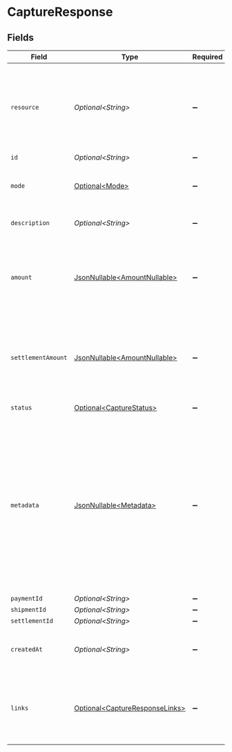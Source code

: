 # CaptureResponse


## Fields

| Field                                                                                                                                                                                                                             | Type                                                                                                                                                                                                                              | Required                                                                                                                                                                                                                          | Description                                                                                                                                                                                                                       | Example                                                                                                                                                                                                                           |
| --------------------------------------------------------------------------------------------------------------------------------------------------------------------------------------------------------------------------------- | --------------------------------------------------------------------------------------------------------------------------------------------------------------------------------------------------------------------------------- | --------------------------------------------------------------------------------------------------------------------------------------------------------------------------------------------------------------------------------- | --------------------------------------------------------------------------------------------------------------------------------------------------------------------------------------------------------------------------------- | --------------------------------------------------------------------------------------------------------------------------------------------------------------------------------------------------------------------------------- |
| `resource`                                                                                                                                                                                                                        | *Optional\<String>*                                                                                                                                                                                                               | :heavy_minus_sign:                                                                                                                                                                                                                | Indicates the response contains a capture object. Will always contain the string `capture` for this endpoint.                                                                                                                     | capture                                                                                                                                                                                                                           |
| `id`                                                                                                                                                                                                                              | *Optional\<String>*                                                                                                                                                                                                               | :heavy_minus_sign:                                                                                                                                                                                                                | N/A                                                                                                                                                                                                                               | cpt_vytxeTZskVKR7C7WgdSP3d                                                                                                                                                                                                        |
| `mode`                                                                                                                                                                                                                            | [Optional\<Mode>](../../models/components/Mode.md)                                                                                                                                                                                | :heavy_minus_sign:                                                                                                                                                                                                                | Whether this entity was created in live mode or in test mode.                                                                                                                                                                     | live                                                                                                                                                                                                                              |
| `description`                                                                                                                                                                                                                     | *Optional\<String>*                                                                                                                                                                                                               | :heavy_minus_sign:                                                                                                                                                                                                                | The description of the capture.                                                                                                                                                                                                   | Capture for cart #12345                                                                                                                                                                                                           |
| `amount`                                                                                                                                                                                                                          | [JsonNullable\<AmountNullable>](../../models/components/AmountNullable.md)                                                                                                                                                        | :heavy_minus_sign:                                                                                                                                                                                                                | In v2 endpoints, monetary amounts are represented as objects with a `currency` and `value` field.                                                                                                                                 |                                                                                                                                                                                                                                   |
| `settlementAmount`                                                                                                                                                                                                                | [JsonNullable\<AmountNullable>](../../models/components/AmountNullable.md)                                                                                                                                                        | :heavy_minus_sign:                                                                                                                                                                                                                | In v2 endpoints, monetary amounts are represented as objects with a `currency` and `value` field.                                                                                                                                 |                                                                                                                                                                                                                                   |
| `status`                                                                                                                                                                                                                          | [Optional\<CaptureStatus>](../../models/components/CaptureStatus.md)                                                                                                                                                              | :heavy_minus_sign:                                                                                                                                                                                                                | The capture's status.                                                                                                                                                                                                             | succeeded                                                                                                                                                                                                                         |
| `metadata`                                                                                                                                                                                                                        | [JsonNullable\<Metadata>](../../models/components/Metadata.md)                                                                                                                                                                    | :heavy_minus_sign:                                                                                                                                                                                                                | Provide any data you like, for example a string or a JSON object. We will save the data alongside the entity. Whenever<br/>you fetch the entity with our API, we will also include the metadata. You can use up to approximately 1kB. |                                                                                                                                                                                                                                   |
| `paymentId`                                                                                                                                                                                                                       | *Optional\<String>*                                                                                                                                                                                                               | :heavy_minus_sign:                                                                                                                                                                                                                | N/A                                                                                                                                                                                                                               | tr_5B8cwPMGnU                                                                                                                                                                                                                     |
| `shipmentId`                                                                                                                                                                                                                      | *Optional\<String>*                                                                                                                                                                                                               | :heavy_minus_sign:                                                                                                                                                                                                                | N/A                                                                                                                                                                                                                               | shp_5x4xQJDWGNcY3tKGL7X5J                                                                                                                                                                                                         |
| `settlementId`                                                                                                                                                                                                                    | *Optional\<String>*                                                                                                                                                                                                               | :heavy_minus_sign:                                                                                                                                                                                                                | N/A                                                                                                                                                                                                                               | stl_5B8cwPMGnU                                                                                                                                                                                                                    |
| `createdAt`                                                                                                                                                                                                                       | *Optional\<String>*                                                                                                                                                                                                               | :heavy_minus_sign:                                                                                                                                                                                                                | The entity's date and time of creation, in [ISO 8601](https://en.wikipedia.org/wiki/ISO_8601) format.                                                                                                                             | 2024-03-20T09:13:37.0Z                                                                                                                                                                                                            |
| `links`                                                                                                                                                                                                                           | [Optional\<CaptureResponseLinks>](../../models/components/CaptureResponseLinks.md)                                                                                                                                                | :heavy_minus_sign:                                                                                                                                                                                                                | An object with several relevant URLs. Every URL object will contain an `href` and a `type` field.                                                                                                                                 |                                                                                                                                                                                                                                   |